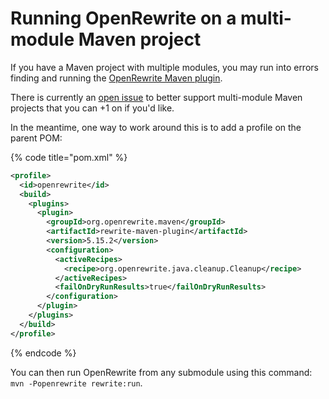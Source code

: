# Running OpenRewrite on a multi-module Maven project

If you have a Maven project with multiple modules, you may run into errors finding and running the [OpenRewrite Maven plugin](https://github.com/openrewrite/rewrite-maven-plugin).

There is currently an [open issue](https://github.com/openrewrite/rewrite-maven-plugin/issues/475) to better support multi-module Maven projects that you can +1 on if you'd like. 

In the meantime, one way to work around this is to add a profile on the parent POM:

{% code title="pom.xml" %}
```xml
<profile>
  <id>openrewrite</id>
  <build>
    <plugins>
      <plugin>
        <groupId>org.openrewrite.maven</groupId>
        <artifactId>rewrite-maven-plugin</artifactId>
        <version>5.15.2</version>
        <configuration>
          <activeRecipes>
            <recipe>org.openrewrite.java.cleanup.Cleanup</recipe>
          </activeRecipes>
          <failOnDryRunResults>true</failOnDryRunResults>
        </configuration>
      </plugin>
    </plugins>
  </build>
</profile>
```
{% endcode %}

You can then run OpenRewrite from any submodule using this command: `mvn -Popenrewrite rewrite:run`. 